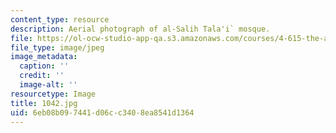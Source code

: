 ```yaml
---
content_type: resource
description: Aerial photograph of al-Salih Tala'i` mosque.
file: https://ol-ocw-studio-app-qa.s3.amazonaws.com/courses/4-615-the-architecture-of-cairo-spring-2002/6eb08b097441d06cc3408ea8541d1364_1042.jpg
file_type: image/jpeg
image_metadata:
  caption: ''
  credit: ''
  image-alt: ''
resourcetype: Image
title: 1042.jpg
uid: 6eb08b09-7441-d06c-c340-8ea8541d1364
---
```


